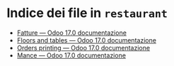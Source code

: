 # Indice dei file in `restaurant`

- [Fatture — Odoo 17.0 documentazione](./bill_printing.md)
- [Floors and tables — Odoo 17.0 documentazione](./floors_tables.md)
- [Orders printing — Odoo 17.0 documentazione](./kitchen_printing.md)
- [Mance — Odoo 17.0 documentazione](./tips.md)
